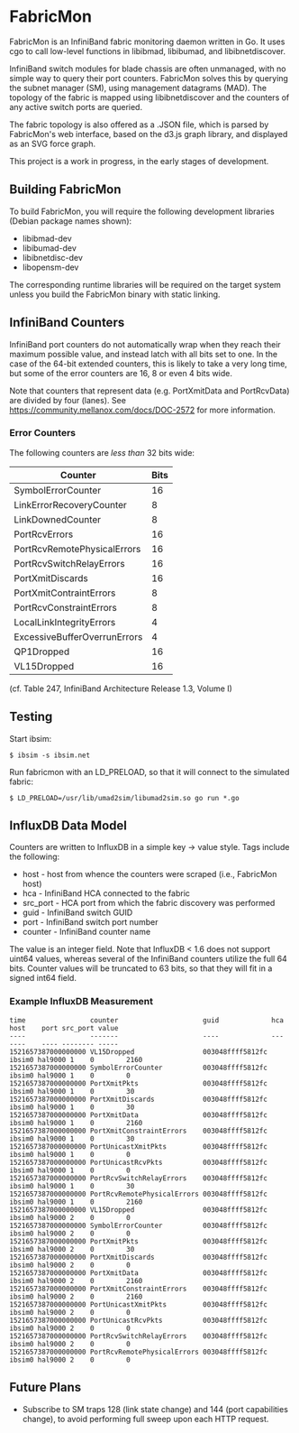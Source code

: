 # FabricMon

FabricMon is an InfiniBand fabric monitoring daemon written in Go. It uses cgo
to call low-level functions in libibmad, libibumad, and libibnetdiscover.

InfiniBand switch modules for blade chassis are often unmanaged, with no simple
way to query their port counters. FabricMon solves this by querying the subnet
manager (SM), using management datagrams (MAD). The topology of the fabric is
mapped using libibnetdiscover and the counters of any active switch ports
are queried.

The fabric topology is also offered as a .JSON file, which is parsed by
FabricMon's web interface, based on the d3.js graph library, and displayed as
an SVG force graph.

This project is a work in progress, in the early stages of development.

## Building FabricMon

To build FabricMon, you will require the following development libraries
(Debian package names shown):

* libibmad-dev
* libibumad-dev
* libibnetdisc-dev
* libopensm-dev

The corresponding runtime libraries will be required on the target system
unless you build the FabricMon binary with static linking.

## InfiniBand Counters

InfiniBand port counters do not automatically wrap when they reach their
maximum possible value, and instead latch with all bits set to one. In the case
of the 64-bit extended counters, this is likely to take a very long time, but
some of the error counters are 16, 8 or even 4 bits wide.

Note that counters that represent data (e.g. PortXmitData and PortRcvData) are
divided by four (lanes). See https://community.mellanox.com/docs/DOC-2572 for
more information.

### Error Counters

The following counters are *less than* 32 bits wide:

| Counter                      | Bits |
| ---------------------------- | ---- |
| SymbolErrorCounter           | 16   |
| LinkErrorRecoveryCounter     | 8    |
| LinkDownedCounter            | 8    |
| PortRcvErrors                | 16   |
| PortRcvRemotePhysicalErrors  | 16   |
| PortRcvSwitchRelayErrors     | 16   |
| PortXmitDiscards             | 16   |
| PortXmitContraintErrors      | 8    |
| PortRcvConstraintErrors      | 8    |
| LocalLinkIntegrityErrors     | 4    |
| ExcessiveBufferOverrunErrors | 4    |
| QP1Dropped                   | 16   |
| VL15Dropped                  | 16   |

(cf. Table 247, InfiniBand Architecture Release 1.3, Volume I)

## Testing

Start ibsim:

```
$ ibsim -s ibsim.net
```

Run fabricmon with an LD_PRELOAD, so that it will connect to the simulated
fabric:

```
$ LD_PRELOAD=/usr/lib/umad2sim/libumad2sim.so go run *.go
```

## InfluxDB Data Model

Counters are written to InfluxDB in a simple key -> value style. Tags include the following:

 * host - host from whence the counters were scraped (i.e., FabricMon host)
 * hca - InfiniBand HCA connected to the fabric
 * src_port - HCA port from which the fabric discovery was performed
 * guid - InfiniBand switch GUID
 * port - InfiniBand switch port number
 * counter - InfiniBand counter name

The value is an integer field. Note that InfluxDB < 1.6 does not support uint64 values, whereas
several of the InfiniBand counters utilize the full 64 bits. Counter values will be truncated to
63 bits, so that they will fit in a signed int64 field.

### Example InfluxDB Measurement

```
time                counter                     guid             hca    host    port src_port value
----                -------                     ----             ---    ----    ---- -------- -----
1521657387000000000 VL15Dropped                 003048ffff5812fc ibsim0 hal9000 1    0        2160
1521657387000000000 SymbolErrorCounter          003048ffff5812fc ibsim0 hal9000 1    0        0
1521657387000000000 PortXmitPkts                003048ffff5812fc ibsim0 hal9000 1    0        30
1521657387000000000 PortXmitDiscards            003048ffff5812fc ibsim0 hal9000 1    0        30
1521657387000000000 PortXmitData                003048ffff5812fc ibsim0 hal9000 1    0        2160
1521657387000000000 PortXmitConstraintErrors    003048ffff5812fc ibsim0 hal9000 1    0        30
1521657387000000000 PortUnicastXmitPkts         003048ffff5812fc ibsim0 hal9000 1    0        0
1521657387000000000 PortUnicastRcvPkts          003048ffff5812fc ibsim0 hal9000 1    0        0
1521657387000000000 PortRcvSwitchRelayErrors    003048ffff5812fc ibsim0 hal9000 1    0        30
1521657387000000000 PortRcvRemotePhysicalErrors 003048ffff5812fc ibsim0 hal9000 1    0        2160
1521657387000000000 VL15Dropped                 003048ffff5812fc ibsim0 hal9000 2    0        0
1521657387000000000 SymbolErrorCounter          003048ffff5812fc ibsim0 hal9000 2    0        0
1521657387000000000 PortXmitPkts                003048ffff5812fc ibsim0 hal9000 2    0        30
1521657387000000000 PortXmitDiscards            003048ffff5812fc ibsim0 hal9000 2    0        0
1521657387000000000 PortXmitData                003048ffff5812fc ibsim0 hal9000 2    0        2160
1521657387000000000 PortXmitConstraintErrors    003048ffff5812fc ibsim0 hal9000 2    0        2160
1521657387000000000 PortUnicastXmitPkts         003048ffff5812fc ibsim0 hal9000 2    0        0
1521657387000000000 PortUnicastRcvPkts          003048ffff5812fc ibsim0 hal9000 2    0        0
1521657387000000000 PortRcvSwitchRelayErrors    003048ffff5812fc ibsim0 hal9000 2    0        0
1521657387000000000 PortRcvRemotePhysicalErrors 003048ffff5812fc ibsim0 hal9000 2    0        0
```

## Future Plans

* Subscribe to SM traps 128 (link state change) and 144 (port capabilities
  change), to avoid performing full sweep upon each HTTP request.
